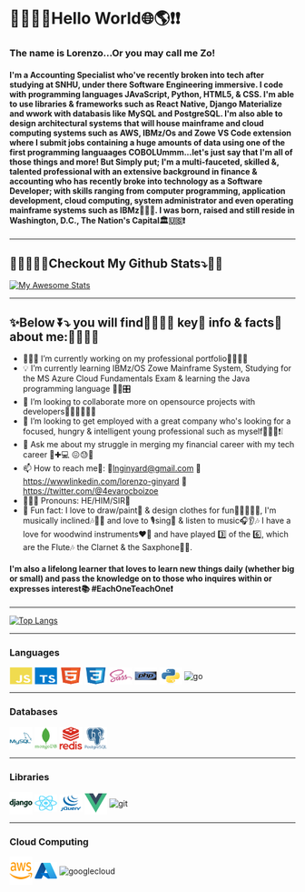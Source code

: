 # 👋🙋🏾‍♂️Hello World🌐🌎❗❗
                                                                


### The name is Lorenzo...Or you may call me Zo!

#### I'm a Accounting Specialist who've recently broken into tech after studying at SNHU, under there Software Engineering immersive. I code with programming languages JAvaScript, Python, HTML5, & CSS. I'm able to use libraries & frameworks such as React Native, Django Materialize and wwork with databasis like MySQL and PostgreSQL. I'm also able to design architectural systems that will house mainframe and cloud computing systems such as AWS, IBMz/Os and Zowe VS Code extension where I submit jobs containing a huge amounts of data using one of the first programming languaages COBOLUmmm...let's just say that I'm all of those things and more! But Simply put; I'm a  multi-fauceted, skilled &, talented professional with an extensive background in finance & accounting who has recently broke into technology as a Software Developer; with skills ranging from computer programming, application development, cloud computing, system administrator and even operating mainframe systems such as IBMz👨🏾‍💻. I was born, raised and still reside in Washington, D.C., The Nation's Capital🏛🇺🇸❗

*******

## 👨🏾‍💻🤓🚨Checkout My Github Stats⤵️🦾🔻
[![My Awesome Stats](https://awesome-github-stats.azurewebsites.net/user-stats/lnginyard?cardType=github&theme=dark&Background=000000&Text=13DD02&Border=2800FF&Ring=FF300A&Title=FF0D18)](https://git.io/awesome-stats-card)
*******

## ✨Below ⏬⤵️ you will find🕵🏾‍♂️🔎 key🔑 info & facts📑 about me:🙋🏾‍♂️✨

- 👨🏾‍💻 I’m currently working on my professional portfolio📇👨🏾‍💻
- 💡 I’m currently learning IBMz/OS Zowe Mainframe System, Studying for the MS Azure Cloud Fundamentals Exam & learning the Java programming language 👾🤖🎛
- 🚧 I’m looking to collaborate more on opensource projects with developers🙋🏾‍♂️👨🏾‍💻
- 👀 I’m looking to get employed with a great company who's looking for a focused, hungry & intelligent young professional such as myself🙋🏾‍♂️❗️❕ 
- 💬 Ask me about my struggle in merging my financial career with my tech career 💸✚💻 😖😓🥱
- 📫 How to reach me📇: 📧lnginyard@gmail.com 💼https://wwwlinkedin.com/lorenzo-ginyard 🐥https://twitter.com/@4evarocboizoe
- 🙋🏾‍♂️ Pronouns: HE/HIM/SIR🌈
- 🚨 Fun fact: I love to draw/paint🎨 & design clothes for fun👨🏾‍🎨👖🥼, I'm musically inclined🎶🎼🎵 and love to 🎙sing🎤 & listen to music🎧👂🎶 I have a love for woodwind instruments❤️‍🔥 and have played 3️⃣ of the 6️⃣, which are the Flute🎶 the Clarnet & the Saxphone🎷🎵. 

#### I'm also a lifelong learner that loves to learn new things daily (whether big or small) and pass the knowledge on to those who inquires within or expresses interest📚 #EachOneTeachOne❗️

<break>

__________

[![Top Langs](https://github-readme-stats.vercel.app/api/top-langs/?username=lnginyard&layout=compact&theme=chartreuse-dark&langs_count=8)](https://github.com/lnginyard/github-readme-stats)

***************

### Languages

  <div style="display: inline_block">
  <img align="center" alt="javascript" height="30" width="40" src="https://raw.githubusercontent.com/devicons/devicon/master/icons/javascript/javascript-plain.svg">
  <img align="center" alt="typescript" height="30" width="40" src="https://raw.githubusercontent.com/devicons/devicon/master/icons/typescript/typescript-plain.svg">
  <img align="center" alt="html5" height="30" width="40" src="https://raw.githubusercontent.com/devicons/devicon/master/icons/html5/html5-original.svg">
  <img align="center" alt="css" height="30" width="40" src="https://raw.githubusercontent.com/devicons/devicon/master/icons/css3/css3-original.svg">
  <img align="center" alt="sass" height="30" width="40" src="https://raw.githubusercontent.com/devicons/devicon/master/icons/sass/sass-original.svg">
  <img align="center" alt="php" height="30" width="40" src="https://raw.githubusercontent.com/devicons/devicon/master/icons/php/php-original.svg">
  <img align="center" alt="python" height="30" width="40" src="https://raw.githubusercontent.com/devicons/devicon/master/icons/python/python-original.svg">
  <img align="center" alt="go" height="30" width="40" src="https://cdn.jsdelivr.net/gh/devicons/devicon/icons/go/go-original.svg">
  </div>
 
*************       

<break>
<break>

### Databases

<div style="display: inline_block">
  <img align="center" alt="mysql" height="40" width="40" src="https://raw.githubusercontent.com/devicons/devicon/master/icons/mysql/mysql-plain-wordmark.svg">
  <img align="center" alt="mongodb" height="40" width="40" src="https://raw.githubusercontent.com/devicons/devicon/master/icons/mongodb/mongodb-plain-wordmark.svg">
  <img align="center" alt="redis" height="40" width="40" src="https://raw.githubusercontent.com/devicons/devicon/master/icons/redis/redis-plain-wordmark.svg"
</div>
  <img align="center" alt="postgresql" height="40" width="40" src="https://raw.githubusercontent.com/devicons/devicon/master/icons/postgresql/postgresql-plain-wordmark.svg"> 
</div>
  
**********
  
<break>
<break>

### Libraries 

<div style="dispay: center">
<img align="center" alt="django" height="40" width="40" src="https://github.com/devicons/devicon/blob/master/icons/django/django-plain-wordmark.svg">
<img align="center" alt="react" height="30" width="40" src="https://raw.githubusercontent.com/devicons/devicon/master/icons/react/react-original.svg">
<img align="center" alt="jquery" height="30" width="40" src="https://raw.githubusercontent.com/devicons/devicon/master/icons/jquery/jquery-plain-wordmark.svg">
<img align="center" alt="vuejs" height="40" width="40" src="https://raw.githubusercontent.com/devicons/devicon/master/icons/vuejs/vuejs-original.svg">
<img align="center" alt="git" height="40" width="40" src="https://cdn.jsdelivr.net/gh/devicons/devicon/icons/git/git-original-wordmark.svg">
</div>  
  
***********
  
<break>
<break>

### Cloud Computing 

<div style="display: inline_block">
<img align="center" alt="amazonwebservices" height="50" width="40" src=https://raw.githubusercontent.com/devicons/devicon/master/icons/amazonwebservices/amazonwebservices-plain-wordmark.svg>
<img align="center" alt="azure" height="30" width="40" src="https://raw.githubusercontent.com/devicons/devicon/master/icons/azure/azure-original.svg">
<img align="center" alt="googlecloud" height="40" width="40" src="https://cdn.jsdelivr.net/gh/devicons/devicon/icons/googlecloud/googlecloud-original-wordmark.svg">         
</div>
